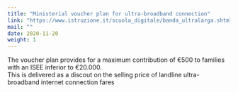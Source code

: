 ```yaml
---
title: "Ministerial voucher plan for ultra-broadband connection"
link: "https://www.istruzione.it/scuola_digitale/banda_ultralarga.shtml"
mail: ""
date: 2020-11-20
weight: 1
---
```



The voucher plan provides for a maximum contribution of €500 to families with an ISEE inferior to €20.000.  
This is delivered as a discout on the selling price of landline ultra-broadband internet connection fares
